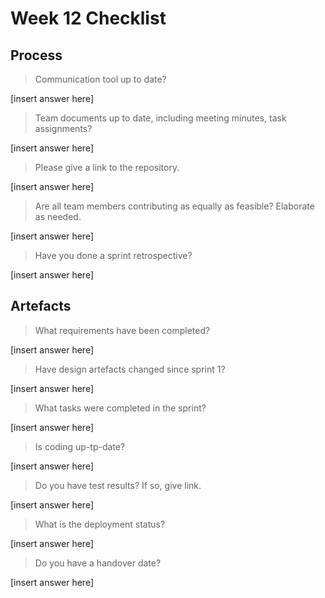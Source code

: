 # Week 12 Checklist

## Process

> Communication tool up to date?

[insert answer here]

> Team documents up to date, including meeting minutes, task assignments?

[insert answer here]

> Please give a link to the repository.

[insert answer here]

> Are all team members contributing as equally as feasible? Elaborate as needed.

[insert answer here]

> Have you done a sprint retrospective?

[insert answer here]

## Artefacts

> What requirements have been completed?

[insert answer here]

> Have design artefacts changed since sprint 1?

[insert answer here]

> What tasks were completed in the sprint?

[insert answer here]

> Is coding up-tp-date?

[insert answer here]

> Do you have test results? If so, give link.

[insert answer here]

> What is the deployment status?

[insert answer here]

> Do you have a handover date?

[insert answer here]
